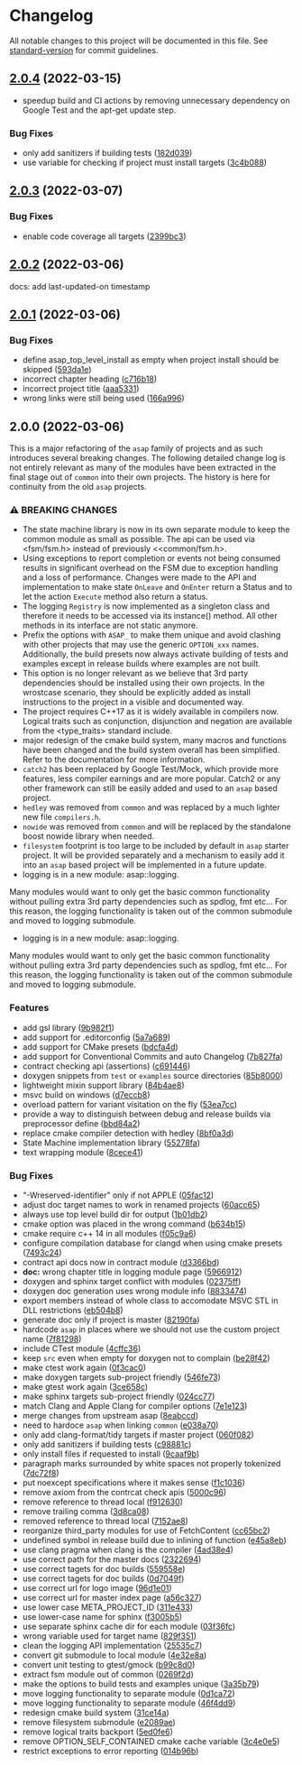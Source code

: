 # Changelog

All notable changes to this project will be documented in this file. See [standard-version](https://github.com/conventional-changelog/standard-version) for commit guidelines.

## [2.0.4](http://github.com/abdes/asap/compare/v2.0.3...v2.0.4) (2022-03-15)

- speedup build and CI actions by removing unnecessary dependency on Google Test
  and the apt-get update step.

### Bug Fixes

- only add sanitizers if building tests ([182d039](http://github.com/abdes/asap/commit/182d0399ee47989d356a3cc3a6a07d1b487b5e86))
- use variable for checking if project must install targets ([3c4b088](http://github.com/abdes/asap/commit/3c4b088e4952634af6b27d2742ec6f68d07365c8))

## [2.0.3](http://github.com/abdes/asap/compare/v2.0.2...v2.0.3) (2022-03-07)

### Bug Fixes

- enable code coverage all targets ([2399bc3](http://github.com/abdes/asap/commit/2399bc30297609ad90746e7926063faa91722a6a))

## [2.0.2](http://github.com/abdes/asap/compare/v2.0.1...v2.0.2) (2022-03-06)

docs: add last-updated-on timestamp

## [2.0.1](http://github.com/abdes/asap/compare/v2.0.0...v2.0.1) (2022-03-06)

### Bug Fixes

- define asap_top_level_install as empty when project install should be skipped ([593da1e](http://github.com/abdes/asap/commit/593da1e93209a9fba5b5d4fbe730ba50068b02c4))
- incorrect chapter heading ([c716b18](http://github.com/abdes/asap/commit/c716b1843e4327bb2ebb928ca833333ae0613427))
- incorrect project title ([aaa5331](http://github.com/abdes/asap/commit/aaa5331fd9e9aeb041e45f34eb5a5ae3ae401109))
- wrong links were still being used ([166a996](http://github.com/abdes/asap/commit/166a996f6bd9bdd487623a0e549e453978f47aa0))

## 2.0.0 (2022-03-06)

This is a major refactoring of the `asap` family of projects and as such
introduces several breaking changes. The following detailed change log is not
entirely relevant as many of the modules have been extracted in the final stage
out of `common` into their own projects. The history is here for continuity from
the old `asap` projects.

### ⚠ BREAKING CHANGES

- The state machine library is now in its own separate module to keep the common
  module as small as possible. The api can be used via <fsm/fsm.h> instead
  of previously <<common/fsm.h>.
- Using exceptions to report completion or events not being consumed results
  in significant overhead on the FSM due to exception handling and a loss of
  performance. Changes were made to the API and implementation to make state
  `OnLeave` and `OnEnter` return a Status and to let the action `Execute`
  method also return a status.
- The logging `Registry` is now implemented as a singleton class and
  therefore it needs to be accessed via its instance() method. All other
  methods in its interface are not static anymore.
- Prefix the options with `ASAP_` to make them unique and avoid clashing
  with other projects that may use the generic `OPTION_xxx` names.
  Additionally, the build presets now always activate building of tests and
  examples except in release builds where examples are not built.
- This option is no longer relevant as we believe that 3rd party dependencies
  should be installed using their own projects. In the wrostcase scenario,
  they should be explicitly added as install instructions to the project in a
  visible and documented way.
- The project requires C++17 as it is widely available in compilers now.
  Logical traits such as conjunction, disjunction and negation are available
  from the <type_traits> standard include.
- major redesign of the cmake build system, many macros and
  functions have been changed and the build system overall has been
  simplified.
  Refer to the documentation for more information.
- `catch2` has been replaced by Google Test/Mock, which
  provide more features, less compiler earnings and are more popular.
  Catch2 or any other framework can still be easily added and used to an
  `asap` based project.
- `hedley` was removed from `common` and was replaced by a much
  lighter new file `compilers.h`.
- `nowide` was removed from `common` and will be replaced by
  the standalone boost nowide library when needed.
- `filesystem` footprint is too large to be included by default in `asap`
  starter project. It will be provided separately and a mechanism to easily add it into an
  `asap` based project will be implemented in a future update.
- logging is in a new module: asap::logging.

Many modules would want to only get the basic common functionality
without pulling extra 3rd party dependencies such as spdlog, fmt etc...
For this reason, the logging functionality is taken out of the common
submodule and moved to logging submodule.

- logging is in a new module: asap::logging.

Many modules would want to only get the basic common functionality
without pulling extra 3rd party dependencies such as spdlog, fmt etc...
For this reason, the logging functionality is taken out of the common
submodule and moved to logging submodule.

### Features

- add gsl library ([9b982f1](http://github.com/abdes/asap/commit/9b982f17aeb9362619cf871ed9bbedb65344ab43))
- add support for .editorconfig ([5a7a689](http://github.com/abdes/asap/commit/5a7a6892f7c05798e79c6f81e9eef3b0a6256ca1))
- add support for CMake presets ([bdcfa4d](http://github.com/abdes/asap/commit/bdcfa4d6a0cfffe0026af39b635c6dcd4e61e3a8))
- add support for Conventional Commits and auto Changelog ([7b827fa](http://github.com/abdes/asap/commit/7b827fab2ae28ba903c69ab5acdf249cb3e55d85))
- contract checking api (assertions) ([c691446](http://github.com/abdes/asap/commit/c691446fd18242840e62529f1aabdaf8480b7ec6))
- doxygen snippets from `test` or `examples` source directories ([85b8000](http://github.com/abdes/asap/commit/85b8000e91dd105c0f90a62b1824957b68ce9c03))
- lightweight mixin support library ([84b4ae8](http://github.com/abdes/asap/commit/84b4ae85033ec105ab5ce8cccbb9d5991c39146e))
- msvc build on windows ([d7eccb8](http://github.com/abdes/asap/commit/d7eccb8b2bb69353b984080746294b3efa88785d))
- overload pattern for variant visitation on the fly ([53ea7cc](http://github.com/abdes/asap/commit/53ea7cc74e89913cbf59eda2e30bd36c356e6acd))
- provide a way to distinguish between debug and release builds via preprocessor define ([bbd84a2](http://github.com/abdes/asap/commit/bbd84a2c32c9833f79b442e202b647f93946b105))
- replace cmake compiler detection with hedley ([8bf0a3d](http://github.com/abdes/asap/commit/8bf0a3d53fcdba65497491cbd63c1dcffcba8467))
- State Machine implementation library ([55278fa](http://github.com/abdes/asap/commit/55278fab0559512679a4c9ecf1f5dd04e192e1b4))
- text wrapping module ([8cece41](http://github.com/abdes/asap/commit/8cece41e3c63c9ccae9888cb694cb821f43dfdca))

### Bug Fixes

- "-Wreserved-identifier" only if not APPLE ([05fac12](http://github.com/abdes/asap/commit/05fac12d37978c6651c299e6ad1cc64dfed88fa0))
- adjust doc target names to work in renamed projects ([60acc65](http://github.com/abdes/asap/commit/60acc65fcc8d529a69f3617d792376be3e54b6ce))
- always use top level build dir for output ([1b01db2](http://github.com/abdes/asap/commit/1b01db2402bc52944646bcde3cf525315a4e0e1b))
- cmake option was placed in the wrong command ([b634b15](http://github.com/abdes/asap/commit/b634b153db975a8bc8715e82f7fafdc214504cfa))
- cmake require c++ 14 in all modules ([f05c9a6](http://github.com/abdes/asap/commit/f05c9a63e97dbcbef3e7d8188a04e719e2247d62))
- configure compilation database for clangd when using cmake presets ([7493c24](http://github.com/abdes/asap/commit/7493c240ce97396040d9a7bd09cb32ed56ea2340))
- contract api docs now in contract module ([d3366bd](http://github.com/abdes/asap/commit/d3366bd846d66486b2fcf98f36fd741452be8516))
- **doc:** wrong chapter title in logging module page ([5966912](http://github.com/abdes/asap/commit/59669122d3ea8565878667e6f09b124bc7da1b99))
- doxygen and sphinx target conflict with modules ([02375ff](http://github.com/abdes/asap/commit/02375ff4a33e34a8e0cb9307ef4eb6de3271e945))
- doxygen doc generation uses wrong module info ([8833474](http://github.com/abdes/asap/commit/8833474402c523a3f2eda10b8927da46989f4bba))
- export members instead of whole class to accomodate MSVC STL in DLL restrictions ([eb504b8](http://github.com/abdes/asap/commit/eb504b85f6ac5dafd84002c25655e7ba97e57980))
- generate doc only if project is master ([82190fa](http://github.com/abdes/asap/commit/82190fa6562f5e51dbbab660bcab8dc265e99a0b))
- hardcode `asap` in places where we should not use the custom project name ([7f81298](http://github.com/abdes/asap/commit/7f81298b31e5a235bf4bce4778525a2e4594befa))
- include CTest module ([4cffc36](http://github.com/abdes/asap/commit/4cffc3680e217a8ede659fd030306ea2243b013c))
- keep `src` even when empty for doxygen not to complain ([be28f42](http://github.com/abdes/asap/commit/be28f429eddde8f258a08e84722e4fcaf975b384))
- make ctest work again ([0f3cac0](http://github.com/abdes/asap/commit/0f3cac0d85e5c38bf076aa663bb4decd3430f319))
- make doxygen targets sub-project friendly ([546fe73](http://github.com/abdes/asap/commit/546fe73ded53721dddbac311e9db41e4146b8ad2))
- make gtest work again ([3ce658c](http://github.com/abdes/asap/commit/3ce658c5f1eb216a3286717e7f80827b96ff3b49))
- make sphinx targets sub-project friendly ([024cc77](http://github.com/abdes/asap/commit/024cc77d17ed134ed5f3f4eea32226b07b05aad6))
- match Clang and Apple Clang for compiler options ([7e1e123](http://github.com/abdes/asap/commit/7e1e12317b62099bb58ce5dd4adfdbf1a759ad03))
- merge changes from upstream asap ([8eabccd](http://github.com/abdes/asap/commit/8eabccddfc9f5ffdb80f48f3b76076943dd59c22))
- need to hardoce `asap` when linking `common` ([e038a70](http://github.com/abdes/asap/commit/e038a702ce8727fa1a6c8b3a45cb4bb211281db5))
- only add clang-format/tidy targets if master project ([060f082](http://github.com/abdes/asap/commit/060f082714e039eb4c2c2e198b5caed74690e8af))
- only add sanitizers if building tests ([c98881c](http://github.com/abdes/asap/commit/c98881c3ec555067b8876e78ddd594c788d0cb1e))
- only install files if requested to install ([9caaf9b](http://github.com/abdes/asap/commit/9caaf9b47e138be3f9845d6d58ebc21ff8dfa83b))
- paragraph marks surrounded by white spaces not properly tokenized ([7dc72f8](http://github.com/abdes/asap/commit/7dc72f8d3f5319c283d0e8bd0b0a1b04cc7d4687))
- put noexcept specifications where it makes sense ([f1c1036](http://github.com/abdes/asap/commit/f1c1036f7088d1318f31b596b4838dc2c807bc4b))
- remove axiom from the contrcat check apis ([5000c96](http://github.com/abdes/asap/commit/5000c9697e89e369c1f4dc5bdd11dc4efa2878fe))
- remove reference to thread local ([f912630](http://github.com/abdes/asap/commit/f912630220900ed556d7dd6c2609ef17242b56df))
- remove trailing comma ([3d8ca08](http://github.com/abdes/asap/commit/3d8ca08a1ddc39856d606cdea67a307eafae7cce))
- removed reference to thread local ([7152ae8](http://github.com/abdes/asap/commit/7152ae876a9aa90fb361314a29d60ebcf2e44aba))
- reorganize third_party modules for use of FetchContent ([cc65bc2](http://github.com/abdes/asap/commit/cc65bc2219dbe38197107bae71252444994e118c))
- undefined symbol in release build due to inlining of function ([e45a8eb](http://github.com/abdes/asap/commit/e45a8eb088767bf3a702a169f04346c082f1472c))
- use clang pragma when clang is the compiler ([4ad38e4](http://github.com/abdes/asap/commit/4ad38e42c4657640259640e60c8c38292aed9ce1))
- use correct path for the master docs ([2322694](http://github.com/abdes/asap/commit/2322694cecbf4931812fee7dc24384f90235290f))
- use correct tagets for doc builds ([559558e](http://github.com/abdes/asap/commit/559558e8eac3043eef19986cc2ae6d6dfd937be8))
- use correct tagets for doc builds ([0d7049f](http://github.com/abdes/asap/commit/0d7049f1c22ba808dd62922995f5ee23cb0641f1))
- use correct url for logo image ([96d1e01](http://github.com/abdes/asap/commit/96d1e01d971bd2f33faaebfc060082023f3a5209))
- use correct url for master index page ([a56c327](http://github.com/abdes/asap/commit/a56c327ff3d7ab14d7a499fc4997279efd2647fe))
- use lower case META_PROJECT_ID ([311e433](http://github.com/abdes/asap/commit/311e433e8698ff6385c2cda256bff83982596ed0))
- use lower-case name for sphinx ([f3005b5](http://github.com/abdes/asap/commit/f3005b5bd4055b16a57cdcb3af70a2f32b1c5809))
- use separate sphinx cache dir for each module ([03f36fc](http://github.com/abdes/asap/commit/03f36fc96c78c51b441feb9a7b9c70d19a2125c7))
- wrong variable used for target name ([829f351](http://github.com/abdes/asap/commit/829f351d22b384ddc060ae2df47ff9e801089dd2))
- clean the logging API implementation ([25535c7](http://github.com/abdes/asap/commit/25535c76c0586d53f7c6c55db250a251f0c5390b))
- convert git submodule to local module ([4e32e8a](http://github.com/abdes/asap/commit/4e32e8a6d1152413af12c7013ee759eca5e2d51d))
- convert unit testing to gtest/gmock ([b99c8d0](http://github.com/abdes/asap/commit/b99c8d0a315bb8200ca9cec93c9d5f64880c9271))
- extract fsm module out of common ([0269f2d](http://github.com/abdes/asap/commit/0269f2d6949c063f8c4c3b300b46aca76ff398b1))
- make the options to build tests and examples unique ([3a35b79](http://github.com/abdes/asap/commit/3a35b79ec23c0c4828832d6bf81f433d53b17fc9))
- move logging functionality to separate module ([0d1ca72](http://github.com/abdes/asap/commit/0d1ca7276bb38962c6d6cbdc604d949ca18d05cc))
- move logging functionality to separate module ([46f4dd9](http://github.com/abdes/asap/commit/46f4dd96edb1148e0772a1539b989fd80f3821e4))
- redesign cmake build system ([31ce14a](http://github.com/abdes/asap/commit/31ce14a301ac2e725b7760581e696f089225b161))
- remove filesystem submodule ([e2089ae](http://github.com/abdes/asap/commit/e2089ae7707c1448c78db23db2f53cbfab461599))
- remove logical traits backport ([5ed0fe6](http://github.com/abdes/asap/commit/5ed0fe6e9e03399e640221a285f87a1a8a015cd1))
- remove OPTION_SELF_CONTAINED cmake cache variable ([3c4e0e5](http://github.com/abdes/asap/commit/3c4e0e55b3dc92eb5ea9ede076c726658a964a34))
- restrict exceptions to error reporting ([014b96b](http://github.com/abdes/asap/commit/014b96bdafa644e047b0b174f84063cea7908e03))
